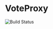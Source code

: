 # VoteProxy
![Build Status](https://github.com/makerdao/vote-proxy/actions/workflows/.github/workflows/tests.yaml/badge.svg?branch=master)
